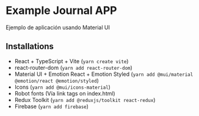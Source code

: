 # Example Journal APP

Ejemplo de aplicación usando Material UI

## Installations

* React + TypeScript + Vite (```yarn create vite```)
* react-router-dom (```yarn add react-router-dom```)
* Material UI + Emotion React + Emotion Styled (```yarn add @mui/material @emotion/react @emotion/styled```)
* Icons (```yarn add @mui/icons-material```)
* Robot fonts (Vía link tags on index.html)
* Redux Toolkit (```yarn add @reduxjs/toolkit react-redux```)
* Firebase (```yarn add firebase```)
